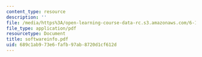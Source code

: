 ```yaml
---
content_type: resource
description: ''
file: /media/https%3A/open-learning-course-data-rc.s3.amazonaws.com/6-186-mobile-autonomous-systems-laboratory-january-iap-2005/689c1ab973e6fafb97ab8720d1cf612d_softwareinfo.pdf
file_type: application/pdf
resourcetype: Document
title: softwareinfo.pdf
uid: 689c1ab9-73e6-fafb-97ab-8720d1cf612d
---
```

